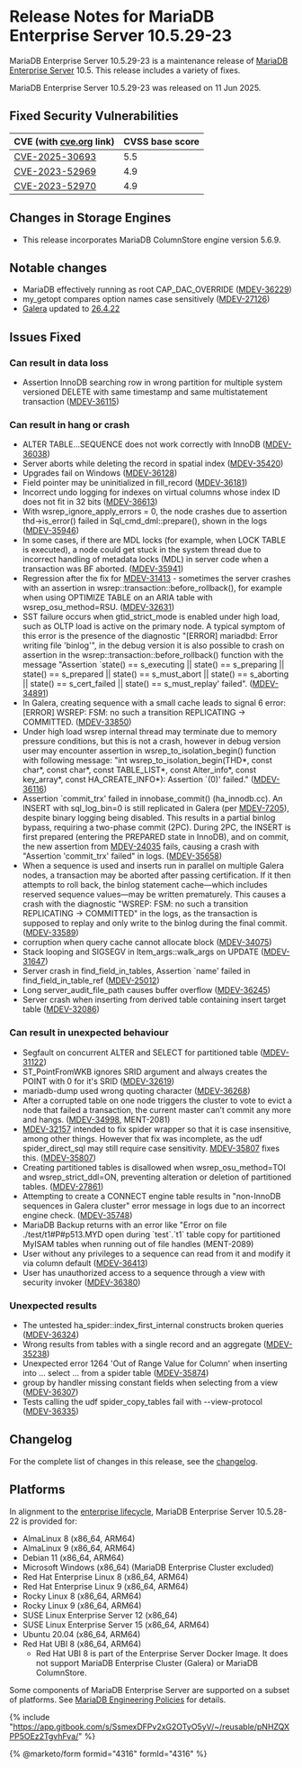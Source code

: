 # Release Notes for MariaDB Enterprise Server 10.5.29-23

MariaDB Enterprise Server 10.5.29-23 is a maintenance release of [MariaDB Enterprise Server](https://app.gitbook.com/o/diTpXxF5WsbHqTReoBsS/s/SsmexDFPv2xG2OTyO5yV/) 10.5. This release includes a variety of fixes.

MariaDB Enterprise Server 10.5.29-23 was released on 11 Jun 2025.

## Fixed Security Vulnerabilities <a href="#fixed-security-vulnerabilities" id="fixed-security-vulnerabilities"></a>

| **CVE (with** [**cve.org**](https://cve.org/) **link)**                        | **CVSS base score** |
| ------------------------------------------------------------------------------ | ------------------- |
| [CVE-2025-30693](http://cve.mitre.org/cgi-bin/cvename.cgi?name=CVE-2025-30693) | 5.5                 |
| [CVE-2023-52969](http://cve.mitre.org/cgi-bin/cvename.cgi?name=CVE-2023-52969) | 4.9                 |
| [CVE-2023-52970](http://cve.mitre.org/cgi-bin/cvename.cgi?name=CVE-2023-52970) | 4.9                 |

## Changes in Storage Engines <a href="#changes-in-storage-engines" id="changes-in-storage-engines"></a>

* This release incorporates MariaDB ColumnStore engine version 5.6.9.

## Notable changes <a href="#notable-changes" id="notable-changes"></a>

* MariaDB effectively running as root CAP\_DAC\_OVERRIDE ([MDEV-36229](https://jira.mariadb.org/browse/MDEV-36229))
* my\_getopt compares option names case sensitively ([MDEV-27126](https://jira.mariadb.org/browse/MDEV-27126))
* [Galera](https://app.gitbook.com/o/diTpXxF5WsbHqTReoBsS/s/3VYeeVGUV4AMqrA3zwy7/) updated to [26.4.22](../../../galera-cluster/26.4/26.4.22.md)

## Issues Fixed <a href="#issues-fixed" id="issues-fixed"></a>

### Can result in data loss <a href="#can-result-in-data-loss" id="can-result-in-data-loss"></a>

* Assertion InnoDB searching row in wrong partition for multiple system versioned DELETE with same timestamp and same multistatement transaction ([MDEV-36115](https://jira.mariadb.org/browse/MDEV-36115))

### Can result in hang or crash <a href="#can-result-in-hang-or-crash" id="can-result-in-hang-or-crash"></a>

* ALTER TABLE…SEQUENCE does not work correctly with InnoDB ([MDEV-36038](https://jira.mariadb.org/browse/MDEV-36038))
* Server aborts while deleting the record in spatial index ([MDEV-35420](https://jira.mariadb.org/browse/MDEV-35420))
* Upgrades fail on Windows ([MDEV-36128](https://jira.mariadb.org/browse/MDEV-36128))
* Field pointer may be uninitialized in fill\_record ([MDEV-36181](https://jira.mariadb.org/browse/MDEV-36181))
* Incorrect undo logging for indexes on virtual columns whose index ID does not fit in 32 bits ([MDEV-36613](https://jira.mariadb.org/browse/MDEV-36613))
* With wsrep\_ignore\_apply\_errors = 0, the node crashes due to assertion thd->is\_error() failed in Sql\_cmd\_dml::prepare(), shown in the logs ([MDEV-35946](https://jira.mariadb.org/browse/MDEV-35946))
* In some cases, if there are MDL locks (for example, when LOCK TABLE is executed), a node could get stuck in the system thread due to incorrect handling of metadata locks (MDL) in server code when a transaction was BF aborted. ([MDEV-35941](https://jira.mariadb.org/browse/MDEV-35941))
* Regression after the fix for [MDEV-31413](https://jira.mariadb.org/browse/MDEV-31413) - sometimes the server crashes with an assertion in wsrep::transaction::before\_rollback(), for example when using OPTIMIZE TABLE on an ARIA table with wsrep\_osu\_method=RSU. ([MDEV-32631](https://jira.mariadb.org/browse/MDEV-32631))
* SST failure occurs when gtid\_strict\_mode is enabled under high load, such as OLTP load is active on the primary node. A typical symptom of this error is the presence of the diagnostic "\[ERROR] mariadbd: Error writing file 'binlog'", in the debug version it is also possible to crash on assertion in the wsrep::transaction::before\_rollback() function with the message "Assertion \`state() == s\_executing || state() == s\_preparing || state() == s\_prepared || state() == s\_must\_abort || state() == s\_aborting || state() == s\_cert\_failed || state() == s\_must\_replay' failed". ([MDEV-34891](https://jira.mariadb.org/browse/MDEV-34891))
* In Galera, creating sequence with a small cache leads to signal 6 error: \[ERROR] WSREP: FSM: no such a transition REPLICATING -> COMMITTED. ([MDEV-33850](https://jira.mariadb.org/browse/MDEV-33850))
* Under high load wsrep internal thread may terminate due to memory pressure conditions, but this is not a crash, however in debug version user may encounter assertion in wsrep\_to\_isolation\_begin() function with following message: "int wsrep\_to\_isolation\_begin(THD\*, const char\*, const char\*, const TABLE\_LIST\*, const Alter\_info\*, const key\_array\*, const HA\_CREATE\_INFO\*): Assertion \`(0)' failed." ([MDEV-36116](https://jira.mariadb.org/browse/MDEV-36116))
* Assertion \`commit\_trx' failed in innobase\_commit() (ha\_innodb.cc). An INSERT with sql\_log\_bin=0 is still replicated in Galera (per [MDEV-7205](https://jira.mariadb.org/browse/MDEV-7205)), despite binary logging being disabled. This results in a partial binlog bypass, requiring a two-phase commit (2PC). During 2PC, the INSERT is first prepared (entering the PREPARED state in InnoDB), and on commit, the new assertion from [MDEV-24035](https://jira.mariadb.org/browse/MDEV-24035) fails, causing a crash with "Assertion 'commit\_trx' failed" in logs. ([MDEV-35658](https://jira.mariadb.org/browse/MDEV-35658))
* When a sequence is used and inserts run in parallel on multiple Galera nodes, a transaction may be aborted after passing certification. If it then attempts to roll back, the binlog statement cache—which includes reserved sequence values—may be written prematurely. This causes a crash with the diagnostic "WSREP: FSM: no such a transition REPLICATING -> COMMITTED" in the logs, as the transaction is supposed to replay and only write to the binlog during the final commit. ([MDEV-33589](https://jira.mariadb.org/browse/MDEV-33589))
* corruption when query cache cannot allocate block ([MDEV-34075](https://jira.mariadb.org/browse/MDEV-34075))
* Stack looping and SIGSEGV in Item\_args::walk\_args on UPDATE ([MDEV-31647](https://jira.mariadb.org/browse/MDEV-31647))
* Server crash in find\_field\_in\_tables, Assertion \`name' failed in find\_field\_in\_table\_ref ([MDEV-25012](https://jira.mariadb.org/browse/MDEV-25012))
* Long server\_audit\_file\_path causes buffer overflow ([MDEV-36245](https://jira.mariadb.org/browse/MDEV-36245))
* Server crash when inserting from derived table containing insert target table ([MDEV-32086](https://jira.mariadb.org/browse/MDEV-32086))

### Can result in unexpected behaviour <a href="#can-result-in-unexpected-behaviour" id="can-result-in-unexpected-behaviour"></a>

* Segfault on concurrent ALTER and SELECT for partitioned table ([MDEV-31122](https://jira.mariadb.org/browse/MDEV-31122))
* ST\_PointFromWKB ignores SRID argument and always creates the POINT with 0 for it's SRID ([MDEV-32619](https://jira.mariadb.org/browse/MDEV-32619))
* mariadb-dump used wrong quoting character ([MDEV-36268](https://jira.mariadb.org/browse/MDEV-36268))
* After a corrupted table on one node triggers the cluster to vote to evict a node that failed a transaction, the current master can’t commit any more and hangs. ([MDEV-34998](https://jira.mariadb.org/browse/MDEV-34998), MENT-2081)
* [MDEV-32157](https://jira.mariadb.org/browse/MDEV-32157) intended to fix spider wrapper so that it is case insensitive, among other things. However that fix was incomplete, as the udf spider\_direct\_sql may still require case sensitivity. [MDEV-35807](https://jira.mariadb.org/browse/MDEV-35807) fixes this. ([MDEV-35807](https://jira.mariadb.org/browse/MDEV-35807))
* Creating partitioned tables is disallowed when wsrep\_osu\_method=TOI and wsrep\_strict\_ddl=ON, preventing alteration or deletion of partitioned tables. ([MDEV-27861](https://jira.mariadb.org/browse/MDEV-27861))
* Attempting to create a CONNECT engine table results in "non-InnoDB sequences in Galera cluster" error message in logs due to an incorrect engine check. ([MDEV-35748](https://jira.mariadb.org/browse/MDEV-35748))
* MariaDB Backup returns with an error like "Error on file ./test/t1#P#p513.MYD open during \`test\`.\`t1\` table copy for partitioned MyISAM tables when running out of file handles (MENT-2089)
* User without any privileges to a sequence can read from it and modify it via column default ([MDEV-36413](https://jira.mariadb.org/browse/MDEV-36413))
* User has unauthorized access to a sequence through a view with security invoker ([MDEV-36380](https://jira.mariadb.org/browse/MDEV-36380))

### Unexpected results <a href="#unexpected-results" id="unexpected-results"></a>

* The untested ha\_spider::index\_first\_internal constructs broken queries ([MDEV-36324](https://jira.mariadb.org/browse/MDEV-36324))
* Wrong results from tables with a single record and an aggregate ([MDEV-35238](https://jira.mariadb.org/browse/MDEV-35238))
* Unexpected error 1264 'Out of Range Value for Column' when inserting into ... select ... from a spider table ([MDEV-35874](https://jira.mariadb.org/browse/MDEV-35874))
* group by handler missing constant fields when selecting from a view ([MDEV-36307](https://jira.mariadb.org/browse/MDEV-36307))
* Tests calling the udf spider\_copy\_tables fail with --view-protocol ([MDEV-36335](https://jira.mariadb.org/browse/MDEV-36335))

## Changelog <a href="#changelog" id="changelog"></a>

For the complete list of changes in this release, see the [changelog](changelog-for-mariadb-enterprise-server-10.5.29-23.md).

## Platforms <a href="#platforms" id="platforms"></a>

In alignment to the [enterprise lifecycle](../../enterprise-server-lifecycle.md), MariaDB Enterprise Server 10.5.28-22 is provided for:

* AlmaLinux 8 (x86\_64, ARM64)
* AlmaLinux 9 (x86\_64, ARM64)
* Debian 11 (x86\_64, ARM64)
* Microsoft Windows (x86\_64) (MariaDB Enterprise Cluster excluded)
* Red Hat Enterprise Linux 8 (x86\_64, ARM64)
* Red Hat Enterprise Linux 9 (x86\_64, ARM64)
* Rocky Linux 8 (x86\_64, ARM64)
* Rocky Linux 9 (x86\_64, ARM64)
* SUSE Linux Enterprise Server 12 (x86\_64)
* SUSE Linux Enterprise Server 15 (x86\_64, ARM64)
* Ubuntu 20.04 (x86\_64, ARM64)
* Red Hat UBI 8 (x86\_64, ARM64)
  * Red Hat UBI 8 is part of the Enterprise Server Docker Image. It does not support MariaDB Enterprise Cluster (Galera) or MariaDB ColumnStore.

Some components of MariaDB Enterprise Server are supported on a subset of platforms. See [MariaDB Engineering Policies](https://mariadb.com/engineering-policies) for details.

{% include "https://app.gitbook.com/s/SsmexDFPv2xG2OTyO5yV/~/reusable/pNHZQXPP5OEz2TgvhFva/" %}

{% @marketo/form formid="4316" formId="4316" %}
